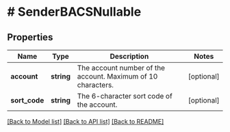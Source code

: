 # # SenderBACSNullable

## Properties

Name | Type | Description | Notes
------------ | ------------- | ------------- | -------------
**account** | **string** | The account number of the account. Maximum of 10 characters. | [optional]
**sort_code** | **string** | The 6-character sort code of the account. | [optional]

[[Back to Model list]](../../README.md#models) [[Back to API list]](../../README.md#endpoints) [[Back to README]](../../README.md)
